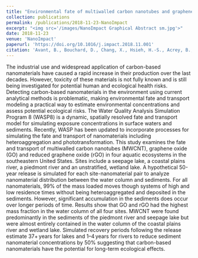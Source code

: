 ```yaml
---
title: "Environmental fate of multiwalled carbon nanotubes and graphene oxide across different aquatic ecosystems"
collection: publications
permalink: /publications/2018-11-23-NanoImpact
excerpt: "<img src='/images/NanoImpact Graphical Abstract sm.jpg'>"
date: 2018-11-23
venue: 'NanoImpact'
paperurl: 'https://doi.org/10.1016/j.impact.2018.11.001'
citation: 'Avant, B., Bouchard, D., Chang, X., Hsieh, H.-S., Acrey, B., Han, Y., Spear, J., Zepp, R.G., Knightes, C.D. (2018). &quot;Environmental fate of multiwalled carbon nanotubes and graphene oxide across different aquatic ecosystems.&quot; <i>NanoImpact</i>. ISSN 2452-0748.'
---
```


<script type='text/javascript' src='https://d1bxh8uas1mnw7.cloudfront.net/assets/embed.js'></script> <div data-badge-popover="right" data-badge-type="donut" data-doi="10.1016/j.impact.2018.11.001" data-hide-no-mentions="true" data-hide-less-than="5" class="altmetric-embed"></div>

The industrial use and widespread application of carbon-based nanomaterials have caused a rapid increase in their production over the last decades. However, toxicity of these materials is not fully known and is still being investigated for potential human and ecological health risks. Detecting carbon-based nanomaterials in the environment using current analytical methods is problematic, making environmental fate and transport modeling a practical way to estimate environmental concentrations and assess potential ecological risks. The Water Quality Analysis Simulation Program 8 (WASP8) is a dynamic, spatially resolved fate and transport model for simulating exposure concentrations in surface waters and sediments. Recently, WASP has been updated to incorporate processes for simulating the fate and transport of nanomaterials including heteroaggregation and phototransformation. This study examines the fate and transport of multiwalled carbon nanotubes (MWCNT), graphene oxide (GO) and reduced graphene oxide (rGO) in four aquatic ecosystems in the southeastern United States. Sites include a seepage lake, a coastal plains river, a piedmont river and an unstratified, wetland lake. A hypothetical 50-year release is simulated for each site-nanomaterial pair to analyze nanomaterial distribution between the water column and sediments. For all nanomaterials, 99% of the mass loaded moves though systems of high and low residence times without being heteroaggregated and deposited in the sediments. However, significant accumulation in the sediments does occur over longer periods of time. Results show that GO and rGO had the highest mass fraction in the water column of all four sites. MWCNT were found predominantly in the sediments of the piedmont river and seepage lake but were almost entirely contained in the water column of the coastal plains river and wetland lake. Simulated recovery periods following the release estimate 37+ years for lakes and 1–4 years for rivers to reduce sediment nanomaterial concentrations by 50% suggesting that carbon-based nanomaterials have the potential for long-term ecological effects.

